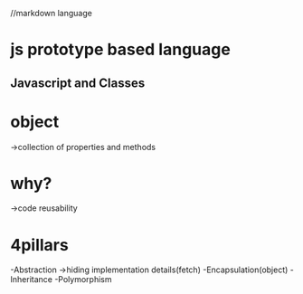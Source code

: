 //markdown language
# js prototype based language
## Javascript and Classes
# object
->collection of properties and methods
# why?
->code reusability
# 4pillars
-Abstraction ->hiding implementation details(fetch)
-Encapsulation(object)
-Inheritance
-Polymorphism